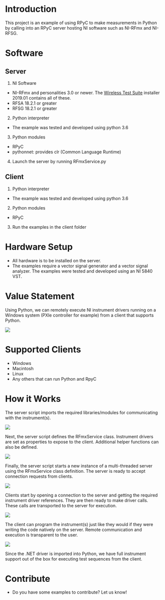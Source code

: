 # Introduction
This project is an example of using RPyC to make measurements in Python by calling into an RPyC server hosting NI software such as NI-RFmx and NI-RFSG.

# Software
## Server
1. NI Software
  * NI-RFmx and personalities 3.0 or newer. The [Wireless Test Suite](https://www.ni.com/en-us/support/downloads/software-products/download.rfmx-cellular-bundle.html) installer 2019.01 contains all of these.
  * RFSA 18.2.1 or greater
  * RFSG 18.2.1 or greater
2. Python interpreter
  * The example was tested and developed using python 3.6
3. Python modules
  *  RPyC
  *  pythonnet: provides clr (Common Language Runtime)
4. Launch the server by running RFmxService.py

## Client
1. Python interpreter
  * The example was tested and developed using python 3.6
2. Python modules
  * RPyC
3. Run the examples in the client folder

# Hardware Setup
* All hardware is to be installed on the server.
* The examples require a vector signal generator and a vector signal analyzer.  The examples were tested and developed using an NI 5840 VST.

# Value Statement
Using Python, we can remotely execute NI instrument drivers running on a Windows system (PXIe controller for example) from a client that supports Python.

![](doc/img/interoperability.PNG)

# Supported Clients
  * Windows
  * Macintosh
  * Linux
  * Any others that can run Python and RpyC

# How it Works
The server script imports the required libraries/modules for communicating with the instrument(s).

![](doc/img/service1.PNG)

Next, the server script defines the RFmxService class. Instrument drivers are set as properties to expose to the client. Additional helper functions can also be defined.

![](doc/img/service2.PNG)

Finally, the server script starts a new instance of a multi-threaded server using the RFmxService class definition. The server is ready to accept connection requests from clients.

![](doc/img/service3.PNG)

Clients start by opening a connection to the server and getting the required instrument driver references. They are then ready to make driver calls. These calls are transported to the server for execution.

![](doc/img/client1.PNG)

The client can program the instrument(s) just like they would if they were writing the code natively on the server. Remote communication and execution is transparent to the user.

![](doc/img/pythonvsnet.PNG)

Since the .NET driver is imported into Python, we have full instrument support out of the box for executing test sequences from the client.

# Contribute
* Do you have some examples to contribute? Let us know!

